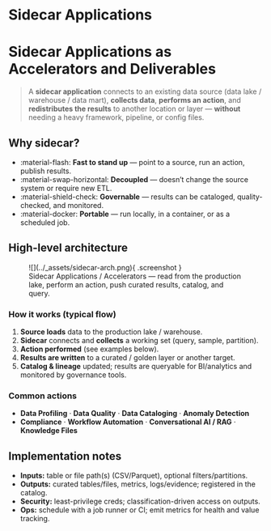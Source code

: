 ﻿# Sidecar Applications

# Sidecar Applications as Accelerators and Deliverables

> A **sidecar application** connects to an existing data source (data lake / warehouse / data mart), **collects data**, **performs an action**, and **redistributes the results** to another location or layer — **without** needing a heavy framework, pipeline, or config files.

## Why sidecar?
- :material-flash: **Fast to stand up** — point to a source, run an action, publish results.
- :material-swap-horizontal: **Decoupled** — doesn’t change the source system or require new ETL.
- :material-shield-check: **Governable** — results can be cataloged, quality-checked, and monitored.
- :material-docker: **Portable** — run locally, in a container, or as a scheduled job.

## High-level architecture

<figure markdown>
  ![](../_assets/sidecar-arch.png){ .screenshot }
  <figcaption>Sidecar Applications / Accelerators — read from the production lake, perform an action, push curated results, catalog, and query.</figcaption>
</figure>

### How it works (typical flow)
1. **Source loads** data to the production lake / warehouse.
2. **Sidecar** connects and **collects** a working set (query, sample, partition).
3. **Action performed** (see examples below).
4. **Results are written** to a curated / golden layer or another target.
5. **Catalog & lineage** updated; results are queryable for BI/analytics and monitored by governance tools.

### Common actions
- **Data Profiling** · **Data Quality** · **Data Cataloging** · **Anomaly Detection**  
- **Compliance** · **Workflow Automation** · **Conversational AI / RAG** · **Knowledge Files**

## Implementation notes
- **Inputs:** table or file path(s) (CSV/Parquet), optional filters/partitions.  
- **Outputs:** curated tables/files, metrics, logs/evidence; registered in the catalog.  
- **Security:** least-privilege creds; classification-driven access on outputs.  
- **Ops:** schedule with a job runner or CI; emit metrics for health and value tracking.
